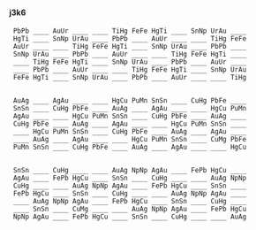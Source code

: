 #### j3k6 

     PbPb ____ AuUr ____ ____ TiHg FeFe HgTi ____ SnNp UrAu ____ 
     HgTi ____ SnNp UrAu ____ PbPb ____ AuUr ____ ____ TiHg FeFe 
     AuUr ____ ____ TiHg FeFe HgTi ____ SnNp UrAu ____ PbPb ____ 
     SnNp UrAu ____ PbPb ____ AuUr ____ ____ TiHg FeFe HgTi ____ 
     ____ TiHg FeFe HgTi ____ SnNp UrAu ____ PbPb ____ AuUr ____ 
     ____ PbPb ____ AuUr ____ ____ TiHg FeFe HgTi ____ SnNp UrAu 
     FeFe HgTi ____ SnNp UrAu ____ PbPb ____ AuUr ____ ____ TiHg 


     AuAg ____ AgAu ____ ____ HgCu PuMn SnSn ____ CuHg PbFe ____ 
     SnSn ____ CuHg PbFe ____ AuAg ____ AgAu ____ ____ HgCu PuMn 
     AgAu ____ ____ HgCu PuMn SnSn ____ CuHg PbFe ____ AuAg ____ 
     CuHg PbFe ____ AuAg ____ AgAu ____ ____ HgCu PuMn SnSn ____ 
     ____ HgCu PuMn SnSn ____ CuHg PbFe ____ AuAg ____ AgAu ____ 
     ____ AuAg ____ AgAu ____ ____ HgCu PuMn SnSn ____ CuMg PbFe 
     PuMn SnSn ____ CuHg PbFe ____ AuAg ____ AgAu ____ ____ HgCu 


     SnSn ____ CuHg ____ ____ AuAg NpNp AgAu ____ FePb HgCu ____ 
     AgAu ____ FePb HgCu ____ SnSn ____ CuHg ____ ____ AuAg NpNp 
     CuHg ____ ____ AuAg NpNp AgAu ____ FePb HgCu ____ SnSn ____ 
     FePb HgCu ____ SnSn ____ CuHg ____ ____ AuAg NpNp AgAu ____ 
     ____ AuAg NpNp AgAu ____ FePb HgCu ____ SnSn ____ CuHg ____ 
     ____ SnSn ____ CuMg ____ ____ AuAg NpNp AgAu ____ FePb HgCu 
     NpNp AgAu ____ FePb HgCu ____ SnSn ____ CuHg ____ ____ AuAg 

